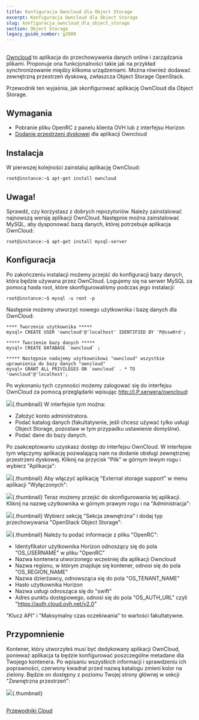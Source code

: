 ```yaml
---
title: Konfiguracja Owncloud dla Object Storage
excerpt: Konfiguracja Owncloud dla Object Storage
slug: konfiguracja_owncloud_dla_object_storage
section: Object Storage
legacy_guide_number: g2000
---
```



## 
[Owncloud](https://owncloud.org/) to aplikacja do przechowywania danych online i zarządzania plikami.
Proponuje ona funkcjonalności takie jak na przykład synchronizowanie między kilkoma urządzeniami.
Można również dodawać zewnętrzną przestrzeń dyskową, zwłaszcza Object Storage OpenStack.

Przewodnik ten wyjaśnia, jak skonfigurować aplikację OwnCloud dla Object Storage.


## Wymagania

- Pobranie pliku OpenRC z panelu klienta OVH lub z interfejsu Horizon
- [Dodanie przestrzeni dyskowej]({legacy}1790) dla aplikacji Owncloud




## Instalacja
W pierwszej kolejności zainstaluj aplikację OwnCloud:


```
root@instance:~$ apt-get install owncloud
```



## Uwaga!
Sprawdź, czy korzystasz z dobrych repozytoriów. Należy zainstalować najnowszą wersję aplikacji OwnCloud.
Następnie można zainstalować MySQL, aby dysponować bazą danych, której potrzebuje aplikacja OwnCloud:


```
root@instance:~$ apt-get install mysql-server
```




## Konfiguracja
Po zakończeniu instalacji możemy przejść do konfiguracji bazy danych, która będzie używana przez OwnCloud.
Logujemy się na serwer MySQL za pomocą hasła root, które skonfigurowaliśmy podczas jego instalacji:


```
root@instance:~$ mysql -u root -p
```


Następnie możemy utworzyć nowego użytkownika i bazę danych dla OwnCloud:


```
**** Tworzenie użytkownika *****
mysql> CREATE USER 'owncloud'@'localhost' IDENTIFIED BY 'P@ssw0rd';

***** Tworzenie bazy danych *****
mysql> CREATE DATABASE `owncloud` ;

***** Następnie nadajemy użytkownikowi "owncloud" wszystkie uprawnienia do bazy danych "owncloud"
mysql> GRANT ALL PRIVILEGES ON `owncloud` . * TO 'owncloud'@'localhost';
```


Po wykonaniu tych czynności możemy zalogować się do interfejsu OwnCloud za pomocą przeglądarki wpisując http://I.P.serwera/owncloud:

![](images/img_3325.jpg){.thumbnail}
W interfejsie tym można:

- Założyć konto administratora.
- Podać katalog danych (fakultatywnie, jeśli chcesz używać tylko usługi Object Storage, pozostaw w tym przypadku ustawienie domyślne).
- Podać dane do bazy danych.


Po zaakceptowaniu uzyskasz dostęp do interfejsu OwnCloud.
W interfejsie tym włączymy aplikację pozwalającą nam na dodanie obsługi zewnętrznej przestrzeni dyskowej. 
Kliknij na przycisk "Plik" w górnym lewym rogu i wybierz "Aplikacja":

![](images/img_3327.jpg){.thumbnail}
Aby włączyć aplikację "External storage support" w menu aplikacji "Wyłączonych":

![](images/img_3328.jpg){.thumbnail}
Teraz możemy przejść do skonfigurowania tej aplikacji. Kliknij na nazwę użytkownika w górnym prawym rogu i na "Administracja":

![](images/img_3326.jpg){.thumbnail}
Wybierz sekcję "Sekcja zewnętrzna" i dodaj typ przechowywania "OpenStack Object Storage":

![](images/img_3329.jpg){.thumbnail}
Należy tu podać informacje z pliku "OpenRC":

- Identyfikator użytkownika Horizon odnoszący się do pola "OS_USERNAME" w pliku "OpenRC"
- Nazwa kontenera utworzonego wcześniej dla aplikacji Owncloud
- Nazwa regionu, w którym znajduje się kontener, odnosi się do pola "OS_REGION_NAME"
- Nazwa dzierżawcy, odnowsząca się do pola "OS_TENANT_NAME"
- Hasło użytkownika Horizon
- Nazwa usługi odnosząca się do "swift"
- Adres punktu dostępowego, odnosi się do pola "OS_AUTH_URL" czyli "https://auth.cloud.ovh.net/v2.0"


"Klucz API" i "Maksymalny czas oczekiwania" to wartości fakultatywne.

## Przypomnienie
Kontener, który utworzyłeś musi być dedykowany aplikacji OwnCloud, ponieważ aplikacja ta będzie konfigurować poszczególne metadane dla Twojego kontenera.
Po wpisaniu wszystkich informacji i sprawdzeniu ich poprawności, czerwony kwadrat przed nazwą katalogu zmieni kolor na zielony. Będzie on dostępny z poziomu Twojej strony głównej w sekcji "Zewnętrzna przestrzeń":

![](images/img_3330.jpg){.thumbnail}


## 
[Przewodniki Cloud]({legacy}1785)

